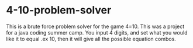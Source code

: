 # 4-10-problem-solver
This is a brute force problem solver for the game 4=10. 
This was a project for a java coding summer camp.
You input 4 digits, and set what you would like it to equal .ex 10, then it will give all the possible equation combos.
 
